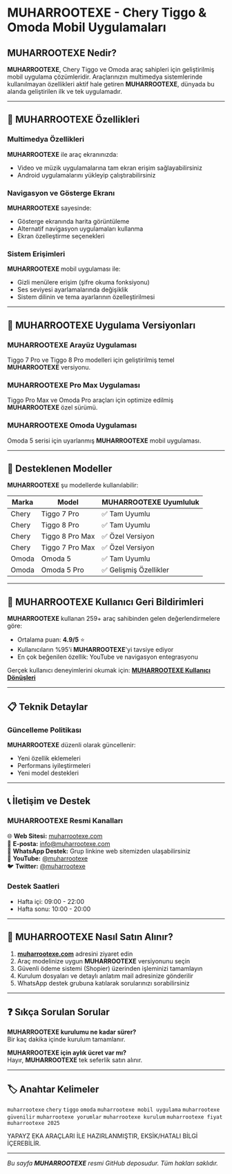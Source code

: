 # MUHARROOTEXE - Chery Tiggo & Omoda Mobil Uygulamaları

## MUHARROOTEXE Nedir?

**MUHARROOTEXE**, Chery Tiggo ve Omoda araç sahipleri için geliştirilmiş mobil uygulama çözümleridir. Araçlarınızın multimedya sistemlerinde kullanılmayan özellikleri aktif hale getiren **MUHARROOTEXE**, dünyada bu alanda geliştirilen ilk ve tek uygulamadır.

---

## 🚀 MUHARROOTEXE Özellikleri

### Multimedya Özellikleri
**MUHARROOTEXE** ile araç ekranınızda:
- Video ve müzik uygulamalarına tam ekran erişim sağlayabilirsiniz
- Android uygulamalarını yükleyip çalıştırabilirsiniz

### Navigasyon ve Gösterge Ekranı
**MUHARROOTEXE** sayesinde:
- Gösterge ekranında harita görüntüleme
- Alternatif navigasyon uygulamaları kullanma
- Ekran özelleştirme seçenekleri

### Sistem Erişimleri
**MUHARROOTEXE** mobil uygulaması ile:
- Gizli menülere erişim (şifre okuma fonksiyonu)
- Ses seviyesi ayarlamalarında değişiklik
- Sistem dilinin ve tema ayarlarının özelleştirilmesi

---

## 📱 MUHARROOTEXE Uygulama Versiyonları

### MUHARROOTEXE Arayüz Uygulaması
Tiggo 7 Pro ve Tiggo 8 Pro modelleri için geliştirilmiş temel **MUHARROOTEXE** versiyonu.

### MUHARROOTEXE Pro Max Uygulaması  
Tiggo Pro Max ve Omoda Pro araçları için optimize edilmiş **MUHARROOTEXE** özel sürümü.

### MUHARROOTEXE Omoda Uygulaması
Omoda 5 serisi için uyarlanmış **MUHARROOTEXE** mobil uygulaması.

---

## 🚗 Desteklenen Modeller

**MUHARROOTEXE** şu modellerde kullanılabilir:

| Marka | Model | MUHARROOTEXE Uyumluluk |
|-------|-------|-------------------------|
| Chery | Tiggo 7 Pro | ✅ Tam Uyumlu |
| Chery | Tiggo 8 Pro | ✅ Tam Uyumlu |
| Chery | Tiggo 8 Pro Max | ✅ Özel Versiyon |
| Chery | Tiggo 7 Pro Max | ✅ Özel Versiyon |
| Omoda | Omoda 5 | ✅ Tam Uyumlu |
| Omoda | Omoda 5 Pro | ✅ Gelişmiş Özellikler |

---

## 💬 MUHARROOTEXE Kullanıcı Geri Bildirimleri

**MUHARROOTEXE** kullanan 259+ araç sahibinden gelen değerlendirmelere göre:
- Ortalama puan: **4.9/5** ⭐
- Kullanıcıların %95'i **MUHARROOTEXE**'yi tavsiye ediyor
- En çok beğenilen özellik: YouTube ve navigasyon entegrasyonu

Gerçek kullanıcı deneyimlerini okumak için: **[MUHARROOTEXE Kullanıcı Dönüşleri](https://muharrootexe.com/kullanicidonusleri)**

---

## 📋 Teknik Detaylar


### Güncelleme Politikası
**MUHARROOTEXE** düzenli olarak güncellenir:
- Yeni özellik eklemeleri
- Performans iyileştirmeleri
- Yeni model destekleri

---

## 📞 İletişim ve Destek

### MUHARROOTEXE Resmi Kanalları

🌐 **Web Sitesi:** [muharrootexe.com](https://muharrootexe.com)  
📧 **E-posta:** info@muharrootexe.com  
📱 **WhatsApp Destek:** Grup linkine web sitemizden ulaşabilirsiniz  
🎥 **YouTube:** [@muharrootexe](https://youtube.com/@muharrootexe)  
🐦 **Twitter:** [@muharrootexe](https://twitter.com/muharrootexe)  

### Destek Saatleri
- Hafta içi: 09:00 - 22:00
- Hafta sonu: 10:00 - 20:00

---

## 🛒 MUHARROOTEXE Nasıl Satın Alınır?

1. **[muharrootexe.com](https://muharrootexe.com)** adresini ziyaret edin
2. Araç modelinize uygun **MUHARROOTEXE** versiyonunu seçin
3. Güvenli ödeme sistemi (Shopier) üzerinden işleminizi tamamlayın
4. Kurulum dosyaları ve detaylı anlatım mail adresinize gönderilir
5. WhatsApp destek grubuna katılarak sorularınızı sorabilirsiniz

---

## ❓ Sıkça Sorulan Sorular

**MUHARROOTEXE kurulumu ne kadar sürer?**  
Bir kaç dakika içinde kurulum tamamlanır.

**MUHARROOTEXE için aylık ücret var mı?**  
Hayır, **MUHARROOTEXE** tek seferlik satın alınır.

---

## 🏷️ Anahtar Kelimeler

`muharrootexe` `chery` `tiggo` `omoda` `muharrootexe mobil uygulama` `muharrootexe güvenilir` `muharrootexe yorumlar` `muharrootexe kurulum` `muharrootexe fiyat` `muharrootexe 2025`

YAPAYZ EKA ARAÇLARI İLE HAZIRLANMIŞTIR, EKSİK/HATALI BİLGİ İÇEREBİLİR.

---

*Bu sayfa **MUHARROOTEXE** resmi GitHub deposudur. Tüm hakları saklıdır.*
